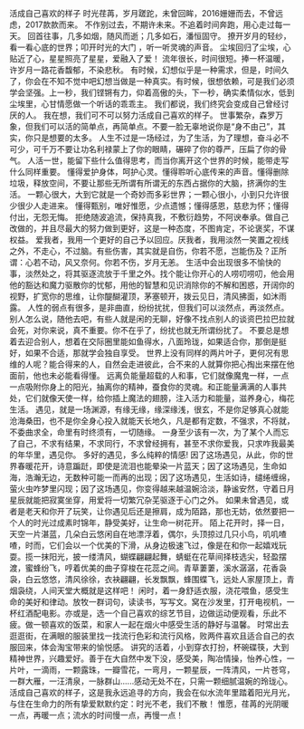 活成自己喜欢的样子
时光荏苒，岁月蹉跎，未曾回眸，2016姗姗而去，不曾远虑，2017款款而来。
不作别过去，不期许未来。不追着时间奔跑，用心走过每一天。
回首往事，几多如烟，随风而逝；几多如石，潘恒固守。
撩开岁月的轻纱，看一看心底的世界；叩开时光的大门 ，听一听灵魂的声音。
尘埃回归了尘埃，心贴近了心，星星照亮了星星，爱融入了爱！
流年很长，时间很短。捧一杯温暖，许岁月一路花香馥郁，不染悲秋。
有时候，幻想似乎是一种需求，但是，时间久了，你会在不知不觉中吧幻想当做是一种真实。有时候，很想依赖，可是我们必须学会坚强。上一秒，我们铿锵有力，仰着高傲的头，下一秒，确实柔情似水，低到尘埃里，心甘情愿做一个听话的乖乖主。
我们都说，我们终究会变成自己曾经讨厌的人。
我在想，我们可不可以努力活成自己喜欢的样子。
世事繁杂，森罗万象，但我们可以活的简单点，再简单点。不要一脸无辜地说你是“身不由己”，其实，你只是想要的太多。
人生不过是一场经过，为了生活，为了理想，奋斗必不可少，可千万不要让功名利禄蒙上了你的眼睛，碾碎了你的尊严，压扁了你的骨气。
人活一世，能留下些什么值得思考，而当你离开这个世界的时候，能带走写什么同样重要。
懂得爱护身体，呵护心灵。懂得聆听心底传来的声音。懂得删除垃圾，释放空间，不要让那些无所谓有所谓无的东西占据你的大脑，挤满你的生活。
一颗心很大，大到它就是一个奇妙而多彩世界；一颗心很小，小到只允许很少很少人走进来。
懂得甄别，唯好惟愿，少点遗憾；懂得感恩，慈悲为怀；懂得付出，无怨无悔。
拒绝随波追流，保持真我，不敷衍趋势，不阿谀奉承。做自己改做的，并且尽最大的努力做到更好，这是一种态度，不图肯定，不论褒奖，不谋权益。
爱我者，我用一个更好的自己予以回应。厌我者，我用淡然一笑置之视线之外，不走心，不过脑。有些伤害，其实就是自伤，你若不愿，岂能伤及？正所谓：心若不动，风又奈何。你若不伤，岁月无恙。
生活中会出现很多不愉快的事，淡然处之，将其驱逐流放于千里之外。找个能让你开心的人唠叨唠叨，他会用他的豁达和魔力驱散你的忧郁，用他的智慧和见识消除你的不解和困惑，开阔你的视野，扩宽你的思维，让你醍醐灌顶，茅塞顿开，拨云见日，清风拂面，如沐雨露。
人性的弱点有很多，是非曲直，纷纷扰扰，但我们可以淡然点，再淡然点。别人怎么说，随他去吧，有些人就是闲的无聊，好像不找点别人的谈资巴拉巴拉就会死，对你来说，真不重要。你不在乎了，纷扰也就无所谓纷扰了。
不要总是想着去迎合别人，想着在交际圈里能如鱼得水，八面玲珑，如果适合你，那倒是挺好，如果不合适，那就学会独自享受。
世界上没有同样的两片叶子，更何况有思维的人呢？能合得来的人，自然会走进彼此，合不来的人就算你把心掏出来摆在他面前，他也未必能看得懂。
远离负能量超载的人和事，它们就像魔鬼一样，一点一点吸附你身上的阳光，抽离你的精神，蚕食你的灵魂。和正能量满满的人事共处，它们就像天使一样，给你插上魔法的翅膀，注入活力和能量，滋养身心，梅花生活。
遇见，就是一场渊源，有缘无缘，缘深缘浅，很玄，不是你足够真心就能沧海桑田，也不是你全身心投入就能天长地久，凡是都有定数，不强求，不将就，不委曲求全，命里有时终须有，一切随缘。
一身至少该有一次，为了某个人而忘了自己，不求有结果，不求同行，不求曾经拥有，甚至不求你爱我，只求咋我最美的年华里，遇见你。
多好的遇见，多么纯粹的情感!
因了这场遇见，从此，你的世界春暖花开，诗意蹁跹，即使是流泪也能晕染一片蓝天；因了这场遇见，生命如海，浩瀚无边，无数种可能一而再的出现；因了这场遇见，生活如诗，缱绻缠绵，萤火虫咋梦里闪现；因了这场遇见，你变得越来越温婉洽淡，静谧安然，守着日月星辰就能把寂寞坐穿，用爱将一切繁冗杂芜驱逐于心门之外。
如果未曾遇见，或者是老天和你开了玩笑，让你遇见后还是擦肩，成为陌路，那也无妨，依然要把一个人的时光过成素时锦年，静受美好，让生命一树花开。
陌上花开时，择一日，天空一片湛蓝，几朵白云悠闲自在地漂浮着，偶尔，头顶掠过几只小鸟，叽叽喳喳，时而，它们会以一个优美的下滑，从身边极速飞过，像是在和你一起嬉戏玩耍。揽一抹阳光，披一缕清风，蝴蝶翩翩起舞，蜻蜓在花草间择枝选尖，轻盈摆渡，蜜蜂纷飞，哼着优美的曲子穿梭在花蕊之间。青草萋萋，溪水潺潺，花香袅袅，白云悠悠，清风徐徐，衣袂翩翩，长发飘飘，蜂围蝶飞，远处人家屋顶上，青烟袅绕，人间天堂大概就是这样吧！
闲时，着一身舒适衣服，浇花喂鱼，感受生命的美好和律动。放牧一群词句，读读书，写写文。窝在沙发里，打开电视机，一杯红酒配电影。亦或是，选一个自己喜欢的综艺节目，边做运动便观看，乐此不疲。做一顿喜欢的饭菜，和家人一起在烟火中感受生活的静好与温馨。
时常出去逛逛街，在满眼的服装里找一找流行色彩和流行风格，败两件喜欢且适合自己的衣服回来，体会淘宝带来的愉悦感。
讲究的活着，小到穿衣打扮，杯碗碟筷，大到精神世界，兴趣爱好。善于在大自然中发下没，感受美，陶冶情操，怡养心性，一片叶，一滴雨，一颗露珠，一瓣雪花，一弯月，一颗星辰，一阵清风，一片苍穹，一群大雁，一汪清泉，一脉群山......感动无处不在，只需一颗细腻温婉的玲珑心。
活成自己喜欢的样子，这是我永远追寻的方向，我会在似水流年里踏着阳光月光，与住在生命力的所有挚爱默默约定：时光不老，我们不散！
惟愿，荏苒的光阴暖一点，再暖一点；流水的时间慢一点，再慢一点！
